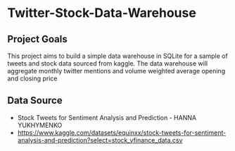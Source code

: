 # Twitter-Stock-Data-Warehouse

## Project Goals
This project aims to build a simple data warehouse in SQLite for a sample of tweets and stock data sourced from kaggle. The data warehouse will aggregate monthly twitter mentions and volume weighted average opening and closing price

## Data Source
- Stock Tweets for Sentiment Analysis and Prediction - HANNA YUKHYMENKO
- https://www.kaggle.com/datasets/equinxx/stock-tweets-for-sentiment-analysis-and-prediction?select=stock_yfinance_data.csv
